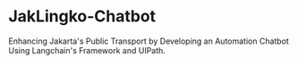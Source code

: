 # JakLingko-Chatbot
Enhancing Jakarta's Public Transport by Developing an Automation Chatbot Using Langchain's Framework and UIPath.
